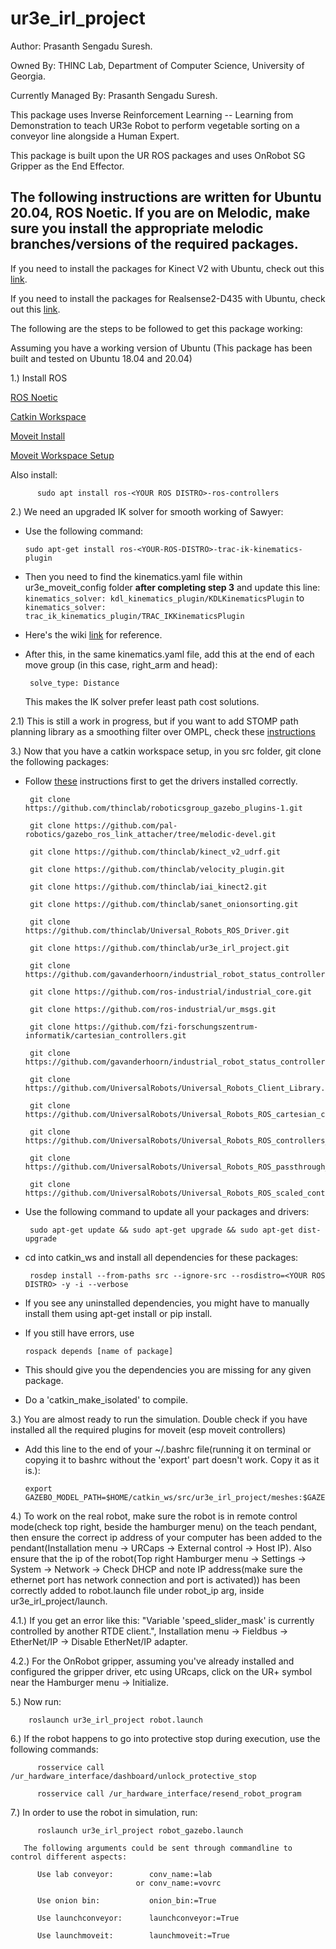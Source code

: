 # ur3e_irl_project

Author: Prasanth Sengadu Suresh.

Owned By: THINC Lab, Department of Computer Science,
          University of Georgia.

Currently Managed By: Prasanth Sengadu Suresh.

This package uses Inverse Reinforcement Learning -- Learning from Demonstration to teach UR3e Robot to perform vegetable sorting on a conveyor line alongside a Human Expert.

This package is built upon the UR ROS packages and uses OnRobot SG Gripper as the End Effector.

## The following instructions are written for Ubuntu 20.04, ROS Noetic. If you are on Melodic, make sure you install the appropriate melodic branches/versions of the required packages.

If you need to install the packages for Kinect V2 with Ubuntu, check out this [link](https://github.com/thinclab/sawyer_irl_project/blob/master/Kinect_install_readme.md).

If you need to install the packages for Realsense2-D435 with Ubuntu, check out this [link](https://github.com/thinclab/sawyer_irl_project/blob/master/Realsense_install_readme.md).

The following are the steps to be followed to get this package working:

  Assuming you have a working version of Ubuntu (This package has been built and tested on Ubuntu 18.04 and 20.04)
  
  1.) Install ROS
  
   [ROS Noetic](https://wiki.ros.org/noetic/Installation/Ubuntu)
      
   [Catkin Workspace](https://wiki.ros.org/catkin/Tutorials/create_a_workspace)
      
   [Moveit Install](https://moveit.ros.org/install/)
   
   [Moveit Workspace Setup](https://ros-planning.github.io/moveit_tutorials/doc/getting_started/getting_started.html)
   
   Also install:
   
          sudo apt install ros-<YOUR ROS DISTRO>-ros-controllers
   
  2.) We need an upgraded IK solver for smooth working of Sawyer:
  
   - Use the following command:
   
     `sudo apt-get install ros-<YOUR-ROS-DISTRO>-trac-ik-kinematics-plugin`
     
   - Then you need to find the kinematics.yaml file within ur3e_moveit_config folder **after completing step 3** and update this line: 
   `kinematics_solver: kdl_kinematics_plugin/KDLKinematicsPlugin` to `kinematics_solver: trac_ik_kinematics_plugin/TRAC_IKKinematicsPlugin`
  
   - Here's the wiki [link](https://ros-planning.github.io/moveit_tutorials/doc/trac_ik/trac_ik_tutorial.html) for reference.

   - After this, in the same kinematics.yaml file, add this at the end of each move group (in this case, right_arm and head):
  
          solve_type: Distance
   
     This makes the IK solver prefer least path cost solutions.
   
  2.1) This is still a work in progress, but if you want to add STOMP path planning library as a smoothing filter over OMPL, check these [instructions](https://github.com/thinclab/sawyer_irl_project/blob/master/OMPL-STOMP_smoothing_filter.md)
      
  3.) Now that you have a catkin workspace setup, in you src folder, git clone the following packages:
  
   - Follow [these](https://github.com/UniversalRobots/Universal_Robots_ROS_Driver#building) instructions first to get the drivers installed correctly.

          git clone https://github.com/thinclab/roboticsgroup_gazebo_plugins-1.git
      
          git clone https://github.com/pal-robotics/gazebo_ros_link_attacher/tree/melodic-devel.git
      
          git clone https://github.com/thinclab/kinect_v2_udrf.git
          
          git clone https://github.com/thinclab/velocity_plugin.git
          
          git clone https://github.com/thinclab/iai_kinect2.git
          
          git clone https://github.com/thinclab/sanet_onionsorting.git
          
          git clone https://github.com/thinclab/Universal_Robots_ROS_Driver.git
          
          git clone https://github.com/thinclab/ur3e_irl_project.git
          
          git clone https://github.com/gavanderhoorn/industrial_robot_status_controller.git
          
          git clone https://github.com/ros-industrial/industrial_core.git
          
          git clone https://github.com/ros-industrial/ur_msgs.git
          
          git clone https://github.com/fzi-forschungszentrum-informatik/cartesian_controllers.git
          
          git clone https://github.com/gavanderhoorn/industrial_robot_status_controller.git
          
          git clone https://github.com/UniversalRobots/Universal_Robots_Client_Library.git
          
          git clone https://github.com/UniversalRobots/Universal_Robots_ROS_cartesian_control_msgs.git
          
          git clone https://github.com/UniversalRobots/Universal_Robots_ROS_controllers_cartesian.git
          
          git clone https://github.com/UniversalRobots/Universal_Robots_ROS_passthrough_controllers.git
          
          git clone https://github.com/UniversalRobots/Universal_Robots_ROS_scaled_controllers.git
          
                    
   - Use the following command to update all your packages and drivers:
   
          sudo apt-get update && sudo apt-get upgrade && sudo apt-get dist-upgrade

   - cd into catkin_ws and install all dependencies for these packages: 

          rosdep install --from-paths src --ignore-src --rosdistro=<YOUR ROS DISTRO> -y -i --verbose

   - If you see any uninstalled dependencies, you might have to manually install them using apt-get install or pip install.
   - If you still have errors, use 

         rospack depends [name of package]

   - This should give you the dependencies you are missing for any given package.
   - Do a 'catkin_make_isolated' to compile.

  3.) You are almost ready to run the simulation. Double check if you have installed all the required plugins for moveit (esp moveit controllers)
  
   - Add this line to the end of your ~/.bashrc file(running it on terminal or copying it to bashrc without the 'export' part doesn't work. Copy it as it is.): 
   
         export GAZEBO_MODEL_PATH=$HOME/catkin_ws/src/ur3e_irl_project/meshes:$GAZEBO_MODEL_PATH
         
  4.) To work on the real robot, make sure the robot is in remote control mode(check top right, beside the hamburger menu) on the teach pendant, then ensure the correct ip address of your computer has been added to the pendant(Installation menu -> URCaps -> External control -> Host IP). Also ensure that the ip of the robot(Top right Hamburger menu -> Settings -> System -> Network -> Check DHCP and note IP address(make sure the ethernet port has network connection and port is activated)) has been correctly added to robot.launch file under robot_ip arg, inside ur3e_irl_project/launch.
  
  4.1.) If you get an error like this: "Variable 'speed_slider_mask' is currently controlled by another RTDE client.", Installation menu -> Fieldbus -> EtherNet/IP -> Disable EtherNet/IP adapter.
  
  4.2.) For the OnRobot gripper, assuming you've already installed and configured the gripper driver, etc using URcaps, click on the UR+ symbol near the Hamburger menu -> Initialize.
  
  5.) Now run:
  
        roslaunch ur3e_irl_project robot.launch
        
  6.) If the robot happens to go into protective stop during execution, use the following commands:
  
          rosservice call /ur_hardware_interface/dashboard/unlock_protective_stop
          
          rosservice call /ur_hardware_interface/resend_robot_program

  7.) In order to use the robot in simulation, run:
          
          roslaunch ur3e_irl_project robot_gazebo.launch

       The following arguments could be sent through commandline to control different aspects:

          Use lab conveyor:        conv_name:=lab 
                                or conv_name:=vovrc
                                
          Use onion bin:           onion_bin:=True

          Use launchconveyor:      launchconveyor:=True

          Use launchmoveit:        launchmoveit:=True
